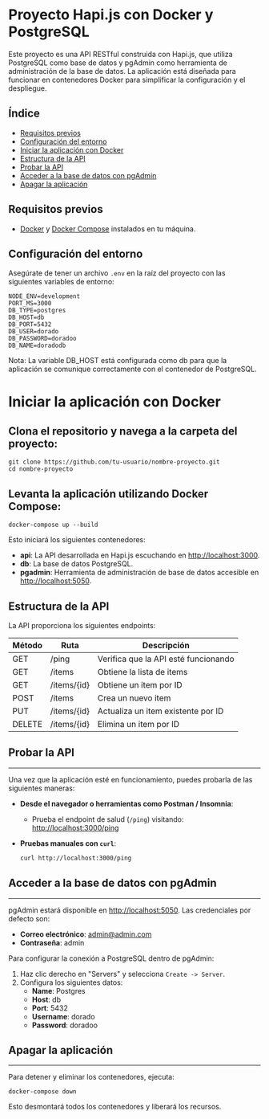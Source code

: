 # Proyecto Hapi.js con Docker y PostgreSQL

Este proyecto es una API RESTful construida con Hapi.js, que utiliza PostgreSQL como base de datos y pgAdmin como herramienta de administración de la base de datos. La aplicación está diseñada para funcionar en contenedores Docker para simplificar la configuración y el despliegue.

## **Índice**
- [Requisitos previos](#requisitos-previos)
- [Configuración del entorno](#configuración-del-entorno)
- [Iniciar la aplicación con Docker](#iniciar-la-aplicación-con-docker)
- [Estructura de la API](#estructura-de-la-api)
- [Probar la API](#probar-la-api)
- [Acceder a la base de datos con pgAdmin](#acceder-a-la-base-de-datos-con-pgadmin)
- [Apagar la aplicación](#apagar-la-aplicación)

## **Requisitos previos**

- [Docker](https://www.docker.com/) y [Docker Compose](https://docs.docker.com/compose/install/) instalados en tu máquina.

## **Configuración del entorno**

Asegúrate de tener un archivo `.env` en la raíz del proyecto con las siguientes variables de entorno:

```dotenv
NODE_ENV=development
PORT_MS=3000
DB_TYPE=postgres
DB_HOST=db
DB_PORT=5432
DB_USER=dorado
DB_PASSWORD=doradoo
DB_NAME=doradodb
```
Nota: La variable DB_HOST está configurada como db para que la aplicación se comunique correctamente con el contenedor de PostgreSQL.


# Iniciar la aplicación con Docker

## Clona el repositorio y navega a la carpeta del proyecto:
```
git clone https://github.com/tu-usuario/nombre-proyecto.git
cd nombre-proyecto

```

## Levanta la aplicación utilizando Docker Compose:
```
docker-compose up --build

```

Esto iniciará los siguientes contenedores:

* **api**: La API desarrollada en Hapi.js escuchando en [http://localhost:3000](http://localhost:3000).
* **db**: La base de datos PostgreSQL.
* **pgadmin**: Herramienta de administración de base de datos accesible en [http://localhost:5050](http://localhost:5050).

**Estructura de la API**
------------------------

La API proporciona los siguientes endpoints:

| Método  | Ruta         | Descripción                             |
|---------|--------------|-----------------------------------------|
| GET     | /ping         | Verifica que la API esté funcionando    |
| GET     | /items        | Obtiene la lista de items               |
| GET     | /items/{id}   | Obtiene un item por ID                  |
| POST    | /items        | Crea un nuevo item                      |
| PUT     | /items/{id}   | Actualiza un item existente por ID      |
| DELETE  | /items/{id}   | Elimina un item por ID                  |



## Probar la API
----------------

Una vez que la aplicación esté en funcionamiento, puedes probarla de las siguientes maneras:

* **Desde el navegador o herramientas como Postman / Insomnia**:
    * Prueba el endpoint de salud (`/ping`) visitando: [http://localhost:3000/ping](http://localhost:3000/ping)
    
* **Pruebas manuales con `curl`**:
    ```bash
    curl http://localhost:3000/ping
    ```
## Acceder a la base de datos con pgAdmin
------------------------------------------

pgAdmin estará disponible en [http://localhost:5050](http://localhost:5050). Las credenciales por defecto son:

* **Correo electrónico**: admin@admin.com
* **Contraseña**: admin

Para configurar la conexión a PostgreSQL dentro de pgAdmin:

1. Haz clic derecho en "Servers" y selecciona `Create -> Server`.
2. Configura los siguientes datos:
   * **Name**: Postgres
   * **Host**: db
   * **Port**: 5432
   * **Username**: dorado
   * **Password**: doradoo

## Apagar la aplicación
------------------------

Para detener y eliminar los contenedores, ejecuta:
```
docker-compose down

```
Esto desmontará todos los contenedores y liberará los recursos.